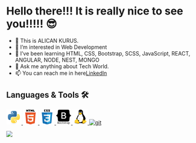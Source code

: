 # Hello there!!! It is really nice to see you!!!!! :sunglasses:
- :wave: This is ALICAN KURUS.
- :eyes: I’m interested in Web Development
- :seedling: I’ve been learning HTML, CSS, Bootstrap, SCSS, JavaScript, REACT, ANGULAR, NODE, NEST, MONGO
- :speech_balloon: Ask me anything about Tech World.
- :mailbox: You can reach me in here[LinkedIn](https://www.linkedin.com/in/alican-kurus-048373228/)
## Languages & Tools  :hammer_and_wrench:
<p align="left"><a href="https://www.python.org" target="_blank"> <img src="https://raw.githubusercontent.com/devicons/devicon/master/icons/python/python-original.svg" alt="python" width="40" height="40"/> </a> <a href="https://www.w3.org/html/" target="_blank"> <img src="https://raw.githubusercontent.com/devicons/devicon/master/icons/html5/html5-original-wordmark.svg" alt="html5" width="40" height="40"/> </a>  <a href="https://www.w3schools.com/css/" target="_blank"> <img src="https://raw.githubusercontent.com/devicons/devicon/master/icons/css3/css3-original-wordmark.svg" alt="css3" width="40" height="40"/> </a><a href="https://getbootstrap.com" target="_blank"> <img src="https://raw.githubusercontent.com/devicons/devicon/master/icons/bootstrap/bootstrap-plain-wordmark.svg" alt="bootstrap" width="40" height="40"/> </a>  <a href="https://www.linux.org/" target="_blank"> <img src="https://raw.githubusercontent.com/devicons/devicon/master/icons/linux/linux-original.svg" alt="linux" width="40" height="40"/> </a> <a href="https://git-scm.com/" target="_blank"> <img src="https://www.vectorlogo.zone/logos/git-scm/git-scm-icon.svg" alt="git" width="40" height="40"/> </a>   </p>
<img src="https://github-readme-stats.vercel.app/api?username=marcellusweb&theme=codeSTACKr&show_icons=true" >
